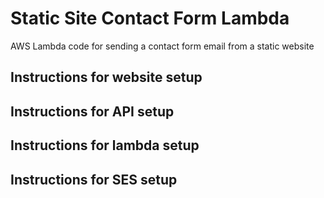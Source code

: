 # Static Site Contact Form Lambda
AWS Lambda code for sending a contact form email from a static website

## Instructions for website setup

## Instructions for API setup

## Instructions for lambda setup

## Instructions for SES setup
